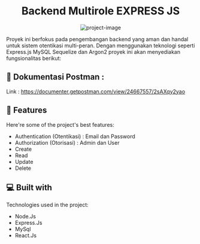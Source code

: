 <h1 align="center" id="title">Backend Multirole EXPRESS JS</h1>

<p align="center"><img src="https://socialify.git.ci/Aditypraa/backend-multirole-auth/image?description=1&amp;descriptionEditable=Express.Js%2C%20Mysql%2C%20Sequelize%2C%20and%20Argon2&amp;forks=1&amp;issues=1&amp;language=1&amp;name=1&amp;owner=1&amp;pulls=1&amp;stargazers=1&amp;theme=Light" alt="project-image"></p>

<p id="description">Proyek ini berfokus pada pengembangan backend yang aman dan handal untuk sistem otentikasi multi-peran. Dengan menggunakan teknologi seperti Express.js MySQL Sequelize dan Argon2 proyek ini akan menyediakan fungsionalitas berikut:</p>

<h2>📃 Dokumentasi Postman : </h2>

Link : https://documenter.getpostman.com/view/24667557/2sAXqy2yao

<h2>🧐 Features</h2>

Here're some of the project's best features:

- Authentication (Otentikasi) : Email dan Password
- Authorization (Otorisasi) : Admin dan User
- Create
- Read
- Update
- Delete

<h2>💻 Built with</h2>

Technologies used in the project:

- Node.Js
- Express.Js
- MySql
- React.Js
